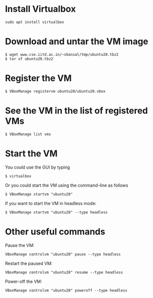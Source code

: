 # Install Virtualbox
```
sudo apt install virtualbox
```

# Download and untar the VM image
```
$ wget www.cse.iitd.ac.in/~sbansal/tmp/ubuntu20.tbz2
$ tar xf ubuntu20.tbz2
```

# Register the VM
```
$ VBoxManage registervm ubuntu20/ubuntu20.vbox
```

# See the VM in the list of registered VMs
```
$ VBoxManage list vms
```

# Start the VM
You could use the GUI by typing
```
$ virtualbox
```
Or you could start the VM using the command-line as follows
```
$ VBoxManage startvm "ubuntu20"
```
If you want to start the VM in headless mode:
```
$ VBoxManage startvm "ubuntu20" --type headless
```

# Other useful commands
Pause the VM:
```
VBoxManage controlvm "ubuntu20" pause --type headless
```
Restart the paused VM:
```
VBoxManage controlvm "ubuntu20" resume --type headless
```
Power-off the VM:
```
VBoxManage controlvm "ubuntu20" poweroff --type headless
```
